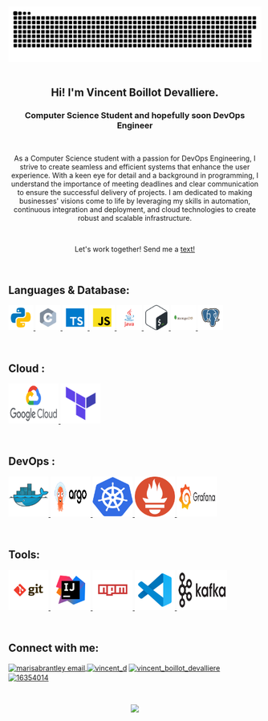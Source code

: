 ![GitHub Readme Profile Banner copy](contributions.svg)
<br>
<br>

<h2 align=center>Hi! I'm Vincent Boillot Devalliere.</h2>
<h3 align=center>Computer Science Student and hopefully soon DevOps Engineer</h3>
<br>
<p align="center">As a Computer Science student with a passion for DevOps Engineering, I strive to create seamless and efficient systems that enhance the user experience. With a keen eye for detail and a background in programming, I understand the importance of meeting deadlines and clear communication to ensure the successful delivery of projects. I am dedicated to making businesses' visions come to life by leveraging my skills in automation, continuous integration and deployment, and cloud technologies to create robust and scalable infrastructure.</p>
<br>
<p align="center">Let's work together! Send me a <a href="https://twitter.com/Bois_Leau" rel="noopener noreferrer" target="_blank">text!</a></p>

<br>

## Languages & Database:

<p align="left">
<a href="https://www.w3schools.com/python/" target="_blank"> <img src="svg/language/python.svg" width=50 height=50 alt="html5" /> </a>
<a href="https://www.w3schools.com/c/"><img src="svg/language/c.svg" width=50 height=50  alt="C" /> </a>
<a href="https://www.w3schools.com/typescript/" target="_blank"><img src="svg/language/typescript.svg" width=50 height=50 alt="typescript" /> </a>
<a href="https://www.w3schools.com/javascript/" target="_blank"><img src="svg/language/javascript.svg" width=50 height=50 alt="javascript" /> </a>
<a href="https://www.w3schools.com/java/" target="_blank"><img src="svg/language/java.svg" width=50 height=50 alt="java" /> </a>
<a href="https://www.w3schools.com/bash/" target="_blank"><img src="svg/language/bash.svg" width=50 height=50 alt="bash" /> </a>
<a href="https://www.w3.org/mongodb/" target="_blank"> <img src="svg/database/mongodb.svg" width=50 height=50 alt="mongodb" /> </a>
<a href="https://www.w3schools.com/postgresql/"><img src="svg/database/postgresql.svg" width=50 height=50  alt="postgresql" /> </a>
</p>

<br>

## Cloud :

<p align="left">
<a href="https://cloud.google.com/?hl=en" target="_blank"> <img src="svg/cloud/gcp.svg" width=100 height=80 alt="GCP" /> </a>
<a href="https://www.terraform.io/" target="_blank"> <img src="svg/cloud/terraform.png" width=80 height=80 alt="Terraform" /> </a>
</p>

<br>

## DevOps :

<p align="left">
<a href="https://www.docker.com/" target="_blank"> <img src="svg/devops/docker.svg" width=80 height=80 alt="Docker" /> </a>
<a href="https://www.argocd.com/" target="_blank"> <img src="svg/devops/argocd.svg" width=80 height=80 alt="ArgoCD" /> </a>
<a href="https://www.kubernetes.com/" target="_blank"> <img src="svg/devops/k8s.svg" width=80 height=80 alt="Kubernetes" /> </a>
<a href="https://www.prometheus.com/" target="_blank"> <img src="svg/devops/prom.svg" width=80 height=80 alt="Prometheus" /> </a>
<a href="https://www.prometheus.com/" target="_blank"> <img src="svg/devops/grafana.svg" width=80 height=80 alt="Grafana" /> </a>

</p>

<br>

## Tools:

<a href="https://git-scm.com/" target="_blank"> <img src="svg/tools/git.svg" width=80 height=80 alt="git" /> </a>
<a href="https://www.jetbrains.com/idea/" target="_blank"> <img src="svg/tools/intellij.svg" width=80 height=80 alt="intellij" /> </a>
<a href="https://www.npmjs.com/" target="_blank"> <img src="svg/tools/npm.svg" width=80 height=80 alt="npm" /> </a>
<a href="https://code.visualstudio.com/" target="_blank"> <img src="svg/tools/vscode.svg" width=80 height=80 alt="VS code" /> </a>
<a href="https://code.visualstudio.com/" target="_blank"> <img src="svg/tools/kafka.svg" width=100 height=80 alt="Apache Kafka" /> </a>

<br>

<h2 align="left">Connect with me:</h2>
<p align="left">
<a href="mailto: vboillot@hotmail.fr" target="blank"><img align="center" src="https://img.icons8.com/dotty/40/000000/email.png" alt="marisabrantley email" />
</a>
<a href="https://instagram.com/vincent_devalliere" rel="noopener noreferrer" target="_blank"><img align="center" src="https://raw.githubusercontent.com/rahuldkjain/github-profile-readme-generator/master/src/images/icons/Social/instagram.svg" alt="vincent_d" height="30" width="40" /></a>
<a href="https://www.linkedin.com/in/vincent-boillot-devalliere-332744182/" rel="noopener noreferrer" target="_blank"><img align="center" src="https://raw.githubusercontent.com/rahuldkjain/github-profile-readme-generator/master/src/images/icons/Social/linked-in-alt.svg" alt="vincent_boillot_devalliere" height="30" width="40" /></a>
<a href="https://stackoverflow.com/users/18881426/" rel="noopener noreferrer" target="_blank"><img align="center" src="https://raw.githubusercontent.com/rahuldkjain/github-profile-readme-generator/master/src/images/icons/Social/stack-overflow.svg" alt="16354014" height="30" width="40" /></a>
</p>
<p align="left">
</p>
<br>

<p align="center">
<img src="https://github-readme-stats.vercel.app/api?username=justseenn&show_icons=true&theme=graywhite">
</p>
